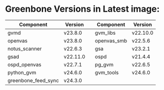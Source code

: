 # Greenbone Versions in Latest image: #
Component | Version | | Component | Version
----------|----------|-|----------|---------
| gvmd | v23.8.0 | | gvm_libs | v22.10.0 |
| openvas | v23.8.0 | | openvas_smb | v22.5.6 |
| notus_scanner | v22.6.3 | | gsa | v23.2.1 |
| gsad | v22.11.0 | | ospd | v21.4.4 |
| ospd_openvas | v22.7.1 | | pg_gvm | v22.6.5 |
| python_gvm | v24.6.0 | | gvm_tools | v24.6.0 |
| greenbone_feed_sync | v24.3.0 |